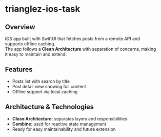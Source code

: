 # trianglez-ios-task

## Overview
iOS app built with SwiftUI that fetches posts from a remote API and supports offline caching.  
The app follows a **Clean Architecture** with separation of concerns, making it easy to maintain and extend.

## Features
- Posts list with search by title
- Post detail view showing full content
- Offline support via local caching

## Architecture & Technologies
- **Clean Architecture**: separates layers and responsibilities
- **Combine**: used for reactive state management
- Ready for easy maintainability and future extension
